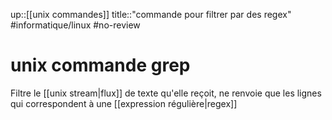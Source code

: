 up::[[unix commandes]]
title::"commande pour filtrer par des regex"
#informatique/linux #no-review 
# unix commande grep
Filtre le [[unix stream|flux]] de texte qu'elle reçoit, ne renvoie que les lignes qui correspondent à une [[expression régulière|regex]]

